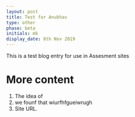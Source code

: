 ```yaml
---
layout: post
title: Test for Anubhav
type: other
phase: beta
initials: mk
display_date: 8th Nov 2019
---
```



This is a test blog entry for use in Assesment sites

<!--more-->

# More content

1. The idea of
2. we founf that wiurfhfgueiwrugh
3. Site URL.
